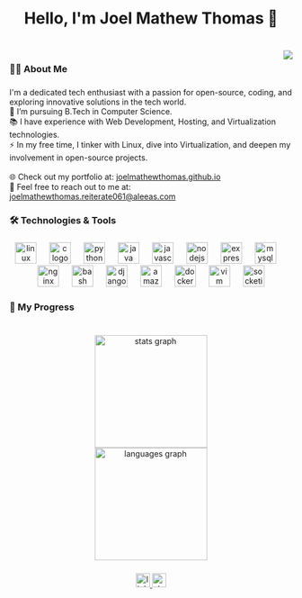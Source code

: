 <h1 align="center">Hello, I'm Joel Mathew Thomas 👋</h1>

###

<br clear="both">

<img align="right" src="https://visitor-badge.laobi.icu/badge?page_id=joelmathewthomas.joelmathewthomas&"  />

###

<h3 align="left">👩‍💻  About Me</h3>

###

<p align="left">I'm a dedicated tech enthusiast with a passion for open-source, coding, and exploring innovative solutions in the tech world.<br>🔭 I’m pursuing B.Tech in Computer Science.<br>📚 I have experience with Web Development, Hosting, and Virtualization technologies.<br>⚡ In my free time, I tinker with Linux, dive into Virtualization, and deepen my involvement in open-source projects.<br><br>🌐 Check out my portfolio at: <a href="https://joelmathewthomas.github.io" target="_blank">joelmathewthomas.github.io</a><br>📧 Feel free to reach out to me at: <a href="mailto:joelmathewthomas.reiterate061@aleeas.com">joelmathewthomas.reiterate061@aleeas.com</a></p>


###

<h3 align="left">🛠 Technologies & Tools</h3>

###

<div align="center">
  <img src="https://cdn.jsdelivr.net/gh/devicons/devicon/icons/linux/linux-original.svg" height="38" alt="linux logo"  />
  <img width="15" />
  <img src="https://cdn.jsdelivr.net/gh/devicons/devicon/icons/c/c-original.svg" height="38" alt="c logo"  />
  <img width="15" />
  <img src="https://cdn.jsdelivr.net/gh/devicons/devicon/icons/python/python-original.svg" height="38" alt="python logo"  />
  <img width="15" />
  <img src="https://cdn.jsdelivr.net/gh/devicons/devicon/icons/java/java-original.svg" height="38" alt="java logo"  />
  <img width="15" />
  <img src="https://skillicons.dev/icons?i=js" height="38" alt="javascript logo"  />
  <img width="15" />
  <img src="https://skillicons.dev/icons?i=nodejs" height="38" alt="nodejs logo"  />
  <img width="15" />
  <img src="https://skillicons.dev/icons?i=express" height="38" alt="express logo"  />
  <img width="15" />
  <img src="https://cdn.jsdelivr.net/gh/devicons/devicon/icons/mysql/mysql-original.svg" height="38" alt="mysql logo"  />
  <img width="15" />
  <img src="https://cdn.jsdelivr.net/gh/devicons/devicon/icons/nginx/nginx-original.svg" height="38" alt="nginx logo"  />
  <img width="15" />
  <img src="https://cdn.simpleicons.org/gnubash/4EAA25" height="38" alt="bash logo"  />
  <img width="15" />
  <img src="https://cdn.simpleicons.org/django/092E20" height="38" alt="django logo"  />
  <img width="15" />
  <img src="https://skillicons.dev/icons?i=aws" height="38" alt="amazonwebservices logo"  />
  <img width="15" />
  <img src="https://cdn.simpleicons.org/docker/2496ED" height="38" alt="docker logo"  />
  <img width="15" />
  <img src="https://cdn.jsdelivr.net/gh/devicons/devicon/icons/vim/vim-original.svg" height="38" alt="vim logo"  />
  <img width="15" />
  <img src="https://cdn.jsdelivr.net/gh/devicons/devicon/icons/socketio/socketio-original.svg" height="38" alt="socketio logo"  />
</div>

###

<h3 align="left">🚀 My Progress</h3>

###

<br clear="both">

<div align="center">
  <img src="https://github-readme-stats.vercel.app/api?username=joelmathewthomas&hide_title=false&hide_rank=false&show_icons=true&include_all_commits=true&count_private=true&disable_animations=false&theme=github_dark&locale=en&hide_border=true&order=1" height="200" alt="stats graph" /> <br>
  <img src="https://github-readme-stats.vercel.app/api/top-langs?username=joelmathewthomas&locale=en&hide_title=false&layout=compact&card_width=320&langs_count=10&theme=github_dark&hide_border=true&order=2" height="200" alt="languages graph"  />
</div>

###

<div align="center">
  <a href="https://www.linkedin.com/in/joelmathewthomas/" target="_blank">
    <img src="https://img.shields.io/static/v1?message=LinkedIn&logo=linkedin&label=&color=0077B5&logoColor=white&labelColor=&style=for-the-badge" height="25" alt="linkedin logo"  />
  </a>
  <a href="https://stackoverflow.com/users/19985031/joel-mathew-thomas" target="_blank">
    <img src="https://img.shields.io/static/v1?message=Stackoverflow&logo=stackoverflow&label=&color=FE7A16&logoColor=white&labelColor=&style=for-the-badge" height="25" alt="stackoverflow logo"  />
  </a>
</div>

###
